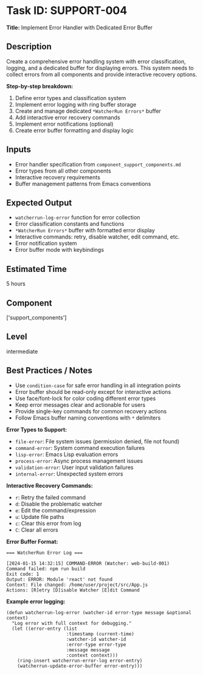 # Task ID: SUPPORT-004

**Title:** Implement Error Handler with Dedicated Error Buffer

## Description
Create a comprehensive error handling system with error classification, logging, and a dedicated buffer for displaying errors. This system needs to collect errors from all components and provide interactive recovery options.

**Step-by-step breakdown:**
1. Define error types and classification system
2. Implement error logging with ring buffer storage
3. Create and manage dedicated `*WatcherRun Errors*` buffer
4. Add interactive error recovery commands
5. Implement error notifications (optional)
6. Create error buffer formatting and display logic

## Inputs
- Error handler specification from `component_support_components.md`
- Error types from all other components
- Interactive recovery requirements
- Buffer management patterns from Emacs conventions

## Expected Output
- `watcherrun-log-error` function for error collection
- Error classification constants and functions
- `*WatcherRun Errors*` buffer with formatted error display
- Interactive commands: retry, disable watcher, edit command, etc.
- Error notification system
- Error buffer mode with keybindings

## Estimated Time
5 hours

## Component
['support_components']

## Level
intermediate

## Best Practices / Notes
- Use `condition-case` for safe error handling in all integration points
- Error buffer should be read-only except for interactive actions
- Use face/font-lock for color coding different error types
- Keep error messages clear and actionable for users
- Provide single-key commands for common recovery actions
- Follow Emacs buffer naming conventions with `*` delimiters

**Error Types to Support:**
- `file-error`: File system issues (permission denied, file not found)
- `command-error`: System command execution failures  
- `lisp-error`: Emacs Lisp evaluation errors
- `process-error`: Async process management issues
- `validation-error`: User input validation failures
- `internal-error`: Unexpected system errors

**Interactive Recovery Commands:**
- `r`: Retry the failed command
- `d`: Disable the problematic watcher
- `e`: Edit the command/expression
- `u`: Update file paths
- `c`: Clear this error from log
- `C`: Clear all errors

**Error Buffer Format:**
```
=== WatcherRun Error Log ===

[2024-01-15 14:32:15] COMMAND-ERROR (Watcher: web-build-001)
Command failed: npm run build
Exit code: 1
Output: ERROR: Module 'react' not found
Context: File changed: /home/user/project/src/App.js
Actions: [R]etry [D]isable Watcher [E]dit Command
```

**Example error logging:**
```elisp
(defun watcherrun-log-error (watcher-id error-type message &optional context)
  "Log error with full context for debugging."
  (let ((error-entry (list
                      :timestamp (current-time)
                      :watcher-id watcher-id
                      :error-type error-type
                      :message message
                      :context context)))
    (ring-insert watcherrun-error-log error-entry)
    (watcherrun-update-error-buffer error-entry)))
```
